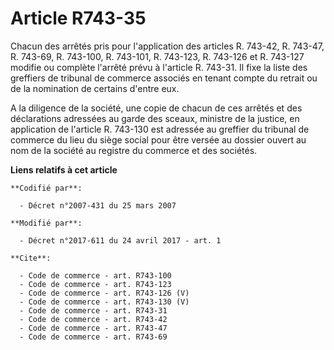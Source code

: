 # Article R743-35

Chacun des arrêtés pris pour l'application des articles R. 743-42, R. 743-47, R. 743-69, R. 743-100, R. 743-101, R. 743-123,
R. 743-126 et R. 743-127 modifie ou complète l'arrêté prévu à l'article R. 743-31. Il fixe la liste des greffiers de tribunal
de commerce associés en tenant compte du retrait ou de la nomination de certains d'entre eux.

A la diligence de la société, une copie de chacun de ces arrêtés et des déclarations adressées au garde des sceaux, ministre
de la justice, en application de l'article R. 743-130 est adressée au greffier du tribunal de commerce du lieu du siège
social pour être versée au dossier ouvert au nom de la société au registre du commerce et des sociétés.

**Liens relatifs à cet article**

	**Codifié par**:

	  - Décret n°2007-431 du 25 mars 2007

	**Modifié par**:

	  - Décret n°2017-611 du 24 avril 2017 - art. 1

	**Cite**:

	  - Code de commerce - art. R743-100
	  - Code de commerce - art. R743-123
	  - Code de commerce - art. R743-126 (V)
	  - Code de commerce - art. R743-130 (V)
	  - Code de commerce - art. R743-31
	  - Code de commerce - art. R743-42
	  - Code de commerce - art. R743-47
	  - Code de commerce - art. R743-69
